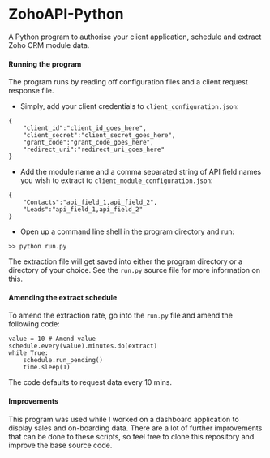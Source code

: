 # ZohoAPI-Python
A Python program to authorise your client application, schedule and extract Zoho CRM module data.

#### Running the program

The program runs by reading off configuration files and a client request response file.

* Simply, add your client credentials to `client_configuration.json`:

```
{
    "client_id":"client_id_goes_here",
    "client_secret":"client_secret_goes_here",
    "grant_code":"grant_code_goes_here",
    "redirect_uri":"redirect_uri_goes_here"
}
```

* Add the module name and a comma separated string of API field names you wish to extract to `client_module_configuration.json`:

```
{
    "Contacts":"api_field_1,api_field_2",
    "Leads":"api_field_1,api_field_2"
}
```

* Open up a command line shell in the program directory and run:

```
>> python run.py
```

The extraction file will get saved into either the program directory or a directory of your choice. See the `run.py` source file for more information on this.

#### Amending the extract schedule

To amend the extraction rate, go into the `run.py` file and amend the following code:
```
value = 10 # Amend value
schedule.every(value).minutes.do(extract)
while True:
    schedule.run_pending()
    time.sleep(1)
```

The code defaults to request data every 10 mins.

#### Improvements

This program was used while I worked on a dashboard application to display sales and on-boarding data. There are a lot of further improvements that can be done to these scripts, so feel free to clone this repository and improve the base source code.
